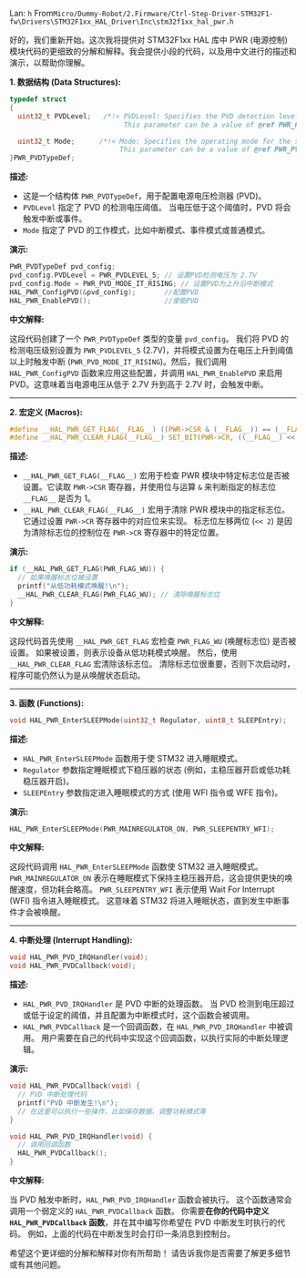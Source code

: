 Lan: `h` From`Micro/Dummy-Robot/2.Firmware/Ctrl-Step-Driver-STM32F1-fw\Drivers\STM32F1xx_HAL_Driver\Inc\stm32f1xx_hal_pwr.h`

好的，我们重新开始。这次我将提供对 STM32F1xx HAL 库中 PWR (电源控制) 模块代码的更细致的分解和解释。我会提供小段的代码，以及用中文进行的描述和演示，以帮助你理解。

**1. 数据结构 (Data Structures):**

```c
typedef struct
{
  uint32_t PVDLevel;   /*!< PVDLevel: Specifies the PVD detection level.
                            This parameter can be a value of @ref PWR_PVD_detection_level */

  uint32_t Mode;      /*!< Mode: Specifies the operating mode for the selected pins.
                           This parameter can be a value of @ref PWR_PVD_Mode */
}PWR_PVDTypeDef;
```

**描述:**

*   这是一个结构体 `PWR_PVDTypeDef`，用于配置电源电压检测器 (PVD)。
*   `PVDLevel` 指定了 PVD 的检测电压阈值。 当电压低于这个阈值时，PVD 将会触发中断或事件。
*   `Mode` 指定了 PVD 的工作模式，比如中断模式、事件模式或普通模式。

**演示:**

```c
PWR_PVDTypeDef pvd_config;
pvd_config.PVDLevel = PWR_PVDLEVEL_5; // 设置PVD检测电压为 2.7V
pvd_config.Mode = PWR_PVD_MODE_IT_RISING; // 设置PVD为上升沿中断模式
HAL_PWR_ConfigPVD(&pvd_config);       //配置PVD
HAL_PWR_EnablePVD();                  //使能PVD
```

**中文解释:**

这段代码创建了一个 `PWR_PVDTypeDef` 类型的变量 `pvd_config`。 我们将 PVD 的检测电压级别设置为 `PWR_PVDLEVEL_5` (2.7V)，并将模式设置为在电压上升到阈值以上时触发中断 (`PWR_PVD_MODE_IT_RISING`)。然后，我们调用 `HAL_PWR_ConfigPVD` 函数来应用这些配置，并调用 `HAL_PWR_EnablePVD` 来启用 PVD。这意味着当电源电压从低于 2.7V 升到高于 2.7V 时，会触发中断。

---

**2. 宏定义 (Macros):**

```c
#define __HAL_PWR_GET_FLAG(__FLAG__) ((PWR->CSR & (__FLAG__)) == (__FLAG__))
#define __HAL_PWR_CLEAR_FLAG(__FLAG__) SET_BIT(PWR->CR, ((__FLAG__) << 2))
```

**描述:**

*   `__HAL_PWR_GET_FLAG(__FLAG__)` 宏用于检查 PWR 模块中特定标志位是否被设置。它读取 `PWR->CSR` 寄存器，并使用位与运算 `&` 来判断指定的标志位 `__FLAG__` 是否为 1。
*   `__HAL_PWR_CLEAR_FLAG(__FLAG__)` 宏用于清除 PWR 模块中的指定标志位。它通过设置 `PWR->CR` 寄存器中的对应位来实现。  标志位左移两位 (`<< 2`) 是因为清除标志位的控制位在 `PWR->CR` 寄存器中的特定位置。

**演示:**

```c
if (__HAL_PWR_GET_FLAG(PWR_FLAG_WU)) {
  // 如果唤醒标志位被设置
  printf("从低功耗模式唤醒!\n");
  __HAL_PWR_CLEAR_FLAG(PWR_FLAG_WU); // 清除唤醒标志位
}
```

**中文解释:**

这段代码首先使用 `__HAL_PWR_GET_FLAG` 宏检查 `PWR_FLAG_WU` (唤醒标志位) 是否被设置。 如果被设置，则表示设备从低功耗模式唤醒。 然后，使用 `__HAL_PWR_CLEAR_FLAG` 宏清除该标志位。  清除标志位很重要，否则下次启动时，程序可能仍然认为是从唤醒状态启动。

---

**3. 函数 (Functions):**

```c
void HAL_PWR_EnterSLEEPMode(uint32_t Regulator, uint8_t SLEEPEntry);
```

**描述:**

*   `HAL_PWR_EnterSLEEPMode` 函数用于使 STM32 进入睡眠模式。
*   `Regulator` 参数指定睡眠模式下稳压器的状态 (例如，主稳压器开启或低功耗稳压器开启)。
*   `SLEEPEntry` 参数指定进入睡眠模式的方式 (使用 WFI 指令或 WFE 指令)。

**演示:**

```c
HAL_PWR_EnterSLEEPMode(PWR_MAINREGULATOR_ON, PWR_SLEEPENTRY_WFI);
```

**中文解释:**

这段代码调用 `HAL_PWR_EnterSLEEPMode` 函数使 STM32 进入睡眠模式。  `PWR_MAINREGULATOR_ON` 表示在睡眠模式下保持主稳压器开启，这会提供更快的唤醒速度，但功耗会略高。 `PWR_SLEEPENTRY_WFI` 表示使用 Wait For Interrupt (WFI) 指令进入睡眠模式。  这意味着 STM32 将进入睡眠状态，直到发生中断事件才会被唤醒。

---

**4. 中断处理 (Interrupt Handling):**

```c
void HAL_PWR_PVD_IRQHandler(void);
void HAL_PWR_PVDCallback(void);
```

**描述:**

*   `HAL_PWR_PVD_IRQHandler` 是 PVD 中断的处理函数。 当 PVD 检测到电压超过或低于设定的阈值，并且配置为中断模式时，这个函数会被调用。
*   `HAL_PWR_PVDCallback` 是一个回调函数，在 `HAL_PWR_PVD_IRQHandler` 中被调用。 用户需要在自己的代码中实现这个回调函数，以执行实际的中断处理逻辑。

**演示:**

```c
void HAL_PWR_PVDCallback(void) {
  // PVD 中断处理代码
  printf("PVD 中断发生!\n");
  // 在这里可以执行一些操作，比如保存数据、调整功耗模式等
}

void HAL_PWR_PVD_IRQHandler(void) {
  // 调用回调函数
  HAL_PWR_PVDCallback();
}
```

**中文解释:**

当 PVD 触发中断时，`HAL_PWR_PVD_IRQHandler` 函数会被执行。  这个函数通常会调用一个弱定义的 `HAL_PWR_PVDCallback` 函数。 你需要**在你的代码中定义 `HAL_PWR_PVDCallback` 函数**，并在其中编写你希望在 PVD 中断发生时执行的代码。  例如，上面的代码在中断发生时会打印一条消息到控制台。

希望这个更详细的分解和解释对你有所帮助！ 请告诉我你是否需要了解更多细节或有其他问题。
